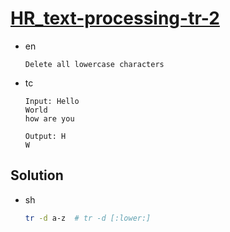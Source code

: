 # [HR_text-processing-tr-2](https://www.hackerrank.com/challenges/text-processing-tr-2)

* en

  ```en
  Delete all lowercase characters
  ```

* tc

  ```tc
  Input: Hello
  World
  how are you

  Output: H
  W
  ```

## Solution

* sh

  ```sh
  tr -d a-z  # tr -d [:lower:]
  ```
